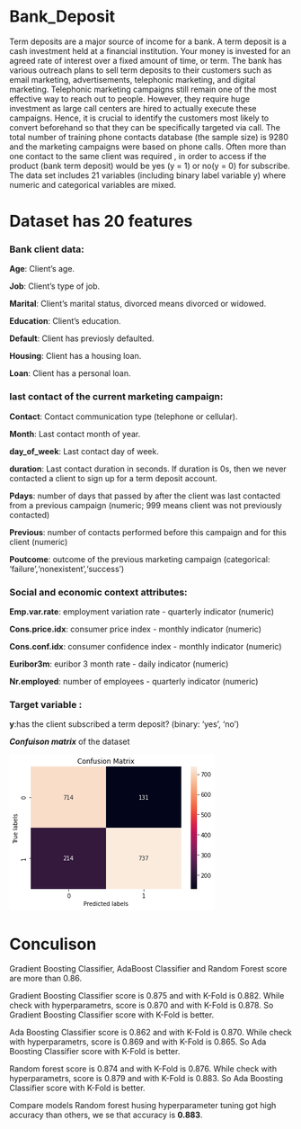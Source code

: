 # Bank_Deposit
Term deposits are a major source of income for a bank. A term deposit is a cash investment held at a financial institution. Your money is invested for an agreed rate of interest over a fixed amount of time, or term. The bank has various outreach plans to sell term deposits to their customers such as email marketing, advertisements, telephonic marketing, and digital marketing. Telephonic marketing campaigns still remain one of the most effective way to reach out to people. However, they require huge investment as large call centers are hired to actually execute these campaigns. Hence, it is crucial to identify the customers most likely to convert beforehand so that they can be specifically targeted via call.
The total number of training phone contacts database (the sample size) is 9280 and the marketing campaigns were based on phone calls. Often more than one contact to the same client was required , in order to access if the product (bank term deposit) would be yes (y = 1) or no(y = 0) for subscribe. The data set includes 21 variables (including binary label variable y) where numeric and categorical variables are mixed.

# Dataset has 20 features
### Bank client data:

**Age**: Client’s age.

**Job**: Client’s type of job.

**Marital**: Client’s marital status, divorced means divorced or widowed.

**Education**: Client’s education.

**Default**: Client has previosly defaulted.

**Housing**: Client has a housing loan.

**Loan**: Client has a personal loan.



### last contact of the current marketing campaign:

**Contact**: Contact communication type (telephone or cellular).

**Month**: Last contact month of year.

**day_of_week**: Last contact day of week.

**duration**: Last contact duration in seconds. If duration is 0s, then we never contacted a client to sign up for a term deposit account.

**Pdays**: number of days that passed by after the client was last contacted from a previous campaign (numeric; 999 means client was not previously contacted)

**Previous**: number of contacts performed before this campaign and for this client (numeric)

**Poutcome**: outcome of the previous marketing campaign (categorical: ‘failure’,‘nonexistent’,‘success’)


### Social and economic context attributes:

**Emp.var.rate**: employment variation rate - quarterly indicator (numeric)

**Cons.price.idx**: consumer price index - monthly indicator (numeric)

**Cons.conf.idx**: consumer confidence index - monthly indicator (numeric)

**Euribor3m**: euribor 3 month rate - daily indicator (numeric)

**Nr.employed**: number of employees - quarterly indicator (numeric)


### Target variable :

**y**:has the client subscribed a term deposit? (binary: ‘yes’, ‘no’)

***Confuison matrix*** of the dataset

![Confusion_matrix](https://github.com/bextla20/Bank_Deposit/blob/main/Confusion_matrix.png)


# Conculison
Gradient Boosting Classifier, AdaBoost Classifier and Random Forest score are more than 0.86.

Gradient Boosting Classifier score is 0.875 and with K-Fold is 0.882. While check with hyperparametrs, score is 0.870 and with K-Fold is 0.878. So Gradient Boosting Classifier score with K-Fold is better.

Ada Boosting Classifier score is 0.862 and with K-Fold is 0.870. While check with hyperparametrs, score is 0.869 and with K-Fold is 0.865. So Ada Boosting Classifier score with K-Fold is better.

Random forest score is 0.874 and with K-Fold is 0.876. While check with hyperparametrs, score is 0.879 and with K-Fold is 0.883. So Ada Boosting Classifier score with K-Fold is better.

Compare models Random forest husing hyperparameter tuning got high accuracy than others, we se that accuracy is **0.883**.
